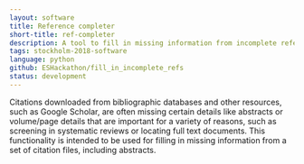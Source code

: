 ```yaml
---
layout: software
title: Reference completer
short-title: ref-completer
description: A tool to fill in missing information from incomplete references
tags: stockholm-2018-software
language: python
github: ESHackathon/fill_in_incomplete_refs
status: development
---
```

Citations downloaded from bibliographic databases and other resources, such as Google Scholar, are often missing certain details like abstracts or volume/page details that are important for a variety of reasons, such as screening in systematic reviews or locating full text documents. This functionality is intended to be used for filling in missing information from a set of citation files, including abstracts.